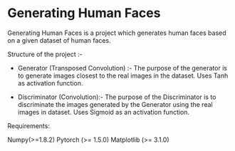 # Generating Human Faces

Generating Human Faces is a project which generates human faces based on a given dataset of human faces.

Structure of the project :-

- Generator (Transposed Convolution) :- The purpose of the generator is to generate images closest to the real images in the dataset. Uses Tanh as activation function. 

- Discriminator (Convolution):- The purpose of the Discriminator is to discriminate the images generated by the Generator using the real images in dataset. Uses Sigmoid as an activation function.
	


Requirements:

Numpy(>=1.8.2)
Pytorch (>= 1.5.0)
Matplotlib (>= 3.1.0)
